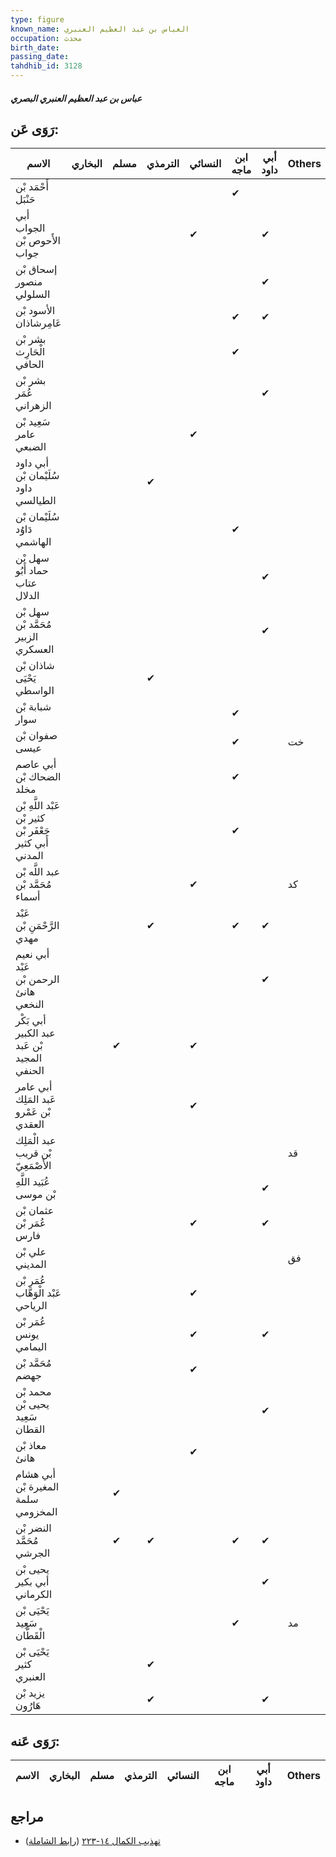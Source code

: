 ```yaml
---
type: figure
known_name: العباس بن عبد العظيم العنبري
occupation: محدث
birth_date:
passing_date:
tahdhib_id: 3128
---
```

##### عباس بن عبد العظيم العنبري البصري

## رَوَى عَن:
| الاسم                                                   | البخاري | مسلم | الترمذي | النسائي | ابن ماجه | أبي داود | Others |
| ------------------------------------------------------- | ------- | ---- | ------- | ------- | -------- | -------- | ------ |
| أَحْمَد بْن حَنْبَل                                     |         |      |         |         | ✔        |          |        |
| أبي الجواب الأَحوص بْن جواب                             |         |      |         | ✔       |          | ✔        |        |
| إسحاق بْن منصور السلولي                                 |         |      |         |         |          | ✔        |        |
| الأسود بْن عَامِرشاذان                                  |         |      |         |         | ✔        | ✔        |        |
| بشر بْن الْحَارِث الحافي                                |         |      |         |         | ✔        |          |        |
| بشر بْن عُمَر الزهراني                                  |         |      |         |         |          | ✔        |        |
| سَعِيد بْن عامر الضبعي                                  |         |      |         | ✔       |          |          |        |
| أبي داود سُلَيْمان بْن داود الطيالسي                    |         |      | ✔       |         |          |          |        |
| سُلَيْمان بْن دَاوُد الهاشمي                            |         |      |         |         | ✔        |          |        |
| سهل بْن حماد أَبُو عتاب الدلال                          |         |      |         |         |          | ✔        |        |
| سهل بْن مُحَمَّد بْن الزبير العسكري                     |         |      |         |         |          | ✔        |        |
| شاذان بْن يَحْيَى الواسطي                               |         |      | ✔       |         |          |          |        |
| شبابة بْن سوار                                          |         |      |         |         | ✔        |          |        |
| صفوان بْن عيسى                                          |         |      |         |         | ✔        |          | خت     |
| أبي عاصم الضحاك بْن مخلد                                |         |      |         |         | ✔        |          |        |
| عَبْد اللَّهِ بْن كثير بْن جَعْفَر بْن أَبي كثير المدني |         |      |         |         | ✔        |          |        |
| عبد اللَّه بْن مُحَمَّد بْن أسماء                       |         |      |         | ✔       |          |          | كد     |
| عَبْد الرَّحْمَنِ بْن مهدي                              |         |      | ✔       |         | ✔        | ✔        |        |
| أبي نعيم عَبْد الرحمن بْن هانئ النخعي                   |         |      |         |         |          | ✔        |        |
| أبي بَكْر عبد الكبير بْن عَبد المجيد الحنفي             |         | ✔    |         | ✔       |          |          |        |
| أبي عامر عَبد المَلِك بْن عَمْرو العقدي                 |         |      |         | ✔       |          |          |        |
| عبد الْمَلِك بْن قريب الأَصْمَعِيّ                      |         |      |         |         |          |          | قد     |
| عُبَيد اللَّهِ بْن موسى                                 |         |      |         |         |          | ✔        |        |
| عثمان بْن عُمَر بْن فارس                                |         |      |         | ✔       |          | ✔        |        |
| علي بْن المديني                                         |         |      |         |         |          |          | فق     |
| عُمَر بْن عَبْد الْوَهَّاب الرياحي                      |         |      |         | ✔       |          |          |        |
| عُمَر بْن يونس اليمامي                                  |         |      |         | ✔       |          | ✔        |        |
| مُحَمَّد بْن جهضم                                       |         |      |         | ✔       |          |          |        |
| محمد بْن يحيى بْن سَعِيد القطان                         |         |      |         |         |          | ✔        |        |
| معاذ بْن هانئ                                           |         |      |         | ✔       |          |          |        |
| أبي هشام المغيرة بْن سلمة المخزومي                      |         | ✔    |         |         |          |          |        |
| النضر بْن مُحَمَّد الجرشي                               |         | ✔    | ✔       |         | ✔        | ✔        |        |
| يحيى بْن أبي بكير الكرماني                              |         |      |         |         |          | ✔        |        |
| يَحْيَى بْن سَعِيد الْقَطَّان                           |         |      |         |         | ✔        |          | مد     |
| يَحْيَى بْن كثير العنبري                                |         |      | ✔       |         |          |          |        |
| يزيد بْن هَارُون                                        |         |      | ✔       |         |          | ✔        |        |
## رَوَى عَنه:
| الاسم | البخاري | مسلم | الترمذي | النسائي | ابن ماجه | أبي داود | Others |
| ----- | ------- | ---- | ------- | ------- | -------- | -------- | ------ |
## مراجع
- [تهذيب الكمال ١٤-٢٢٣](obsidian://open?vault=Tahdhib-al-Kamal&file=Figures/٣١٢٨-عباس%20بن%20عبد%20العظيم%20العنبري%20البصري) ([رابط الشاملة](https://shamela.ws/book/3722/7151))
